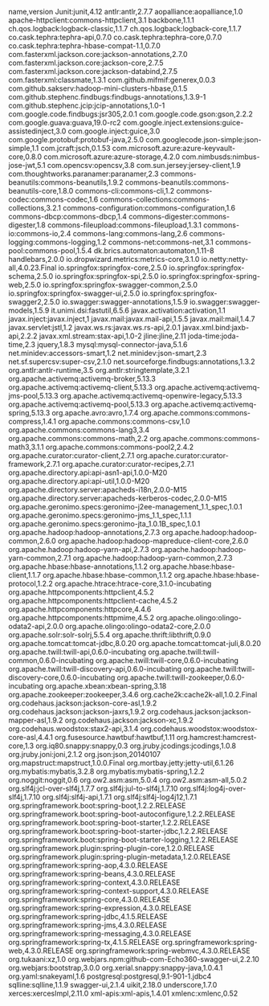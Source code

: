 name,version
Junit:junit,4.12
antlr:antlr,2.7.7
aopalliance:aopalliance,1.0
apache-httpclient:commons-httpclient,3.1
backbone,1.1.1
ch.qos.logback:logback-classic,1.1.7
ch.qos.logback:logback-core,1.1.7
co.cask.tephra:tephra-api,0.7.0
co.cask.tephra:tephra-core,0.7.0
co.cask.tephra:tephra-hbase-compat-1.1,0.7.0
com.fasterxml.jackson.core:jackson-annotations,2.7.0
com.fasterxml.jackson.core:jackson-core,2.7.5
com.fasterxml.jackson.core:jackson-databind,2.7.5
com.fasterxml:classmate,1.3.1
com.github.mifmif:generex,0.0.3
com.github.sakserv:hadoop-mini-clusters-hbase,0.1.5
com.github.stephenc.findbugs:findbugs-annotations,1.3.9-1
com.github.stephenc.jcip:jcip-annotations,1.0-1
com.google.code.findbugs:jsr305,2.0.1
com.google.code.gson:gson,2.2.2
com.google.guava:guava,19.0-rc2
com.google.inject.extensions:guice-assistedinject,3.0
com.google.inject:guice,3.0
com.google.protobuf:protobuf-java,2.5.0
com.googlecode.json-simple:json-simple,1.1
com.jcraft:jsch,0.1.53
com.microsoft.azure:azure-keyvault-core,0.8.0
com.microsoft.azure:azure-storage,4.2.0
com.nimbusds:nimbus-jose-jwt,5.1
com.opencsv:opencsv,3.8
com.sun.jersey:jersey-client,1.9
com.thoughtworks.paranamer:paranamer,2.3
commons-beanutils:commons-beanutils,1.9.2
commons-beanutils:commons-beanutils-core,1.8.0
commons-cli:commons-cli,1.2
commons-codec:commons-codec,1.6
commons-collections:commons-collections,3.2.1
commons-configuration:commons-configuration,1.6
commons-dbcp:commons-dbcp,1.4
commons-digester:commons-digester,1.8
commons-fileupload:commons-fileupload,1.3.1
commons-io:commons-io,2.4
commons-lang:commons-lang,2.6
commons-logging:commons-logging,1.2
commons-net:commons-net,3.1
commons-pool:commons-pool,1.5.4
dk.brics.automaton:automaton,1.11-8
handlebars,2.0.0
io.dropwizard.metrics:metrics-core,3.1.0
io.netty:netty-all,4.0.23.Final
io.springfox:springfox-core,2.5.0
io.springfox:springfox-schema,2.5.0
io.springfox:springfox-spi,2.5.0
io.springfox:springfox-spring-web,2.5.0
io.springfox:springfox-swagger-common,2.5.0
io.springfox:springfox-swagger-ui,2.5.0
io.springfox:springfox-swagger2,2.5.0
io.swagger:swagger-annotations,1.5.9
io.swagger:swagger-models,1.5.9
it.unimi.dsi:fastutil,6.5.6
javax.activation:activation,1.1
javax.inject:javax.inject,1
javax.mail:javax.mail-api,1.5.5
javax.mail:mail,1.4.7
javax.servlet:jstl,1.2
javax.ws.rs:javax.ws.rs-api,2.0.1
javax.xml.bind:jaxb-api,2.2.2
javax.xml.stream:stax-api,1.0-2
jline:jline,2.11
joda-time:joda-time,2.3
jquery,1.8.3
mysql:mysql-connector-java,5.1.6
net.minidev:accessors-smart,1.2
net.minidev:json-smart,2.3
net.sf.supercsv:super-csv,2.1.0
net.sourceforge.findbugs:annotations,1.3.2
org.antlr:antlr-runtime,3.5
org.antlr:stringtemplate,3.2.1
org.apache.activemq:activemq-broker,5.13.3
org.apache.activemq:activemq-client,5.13.3
org.apache.activemq:activemq-jms-pool,5.13.3
org.apache.activemq:activemq-openwire-legacy,5.13.3
org.apache.activemq:activemq-pool,5.13.3
org.apache.activemq:activemq-spring,5.13.3
org.apache.avro:avro,1.7.4
org.apache.commons:commons-compress,1.4.1
org.apache.commons:commons-csv,1.0
org.apache.commons:commons-lang3,3.4
org.apache.commons:commons-math,2.2
org.apache.commons:commons-math3,3.1.1
org.apache.commons:commons-pool2,2.4.2
org.apache.curator:curator-client,2.7.1
org.apache.curator:curator-framework,2.7.1
org.apache.curator:curator-recipes,2.7.1
org.apache.directory.api:api-asn1-api,1.0.0-M20
org.apache.directory.api:api-util,1.0.0-M20
org.apache.directory.server:apacheds-i18n,2.0.0-M15
org.apache.directory.server:apacheds-kerberos-codec,2.0.0-M15
org.apache.geronimo.specs:geronimo-j2ee-management_1.1_spec,1.0.1
org.apache.geronimo.specs:geronimo-jms_1.1_spec,1.1.1
org.apache.geronimo.specs:geronimo-jta_1.0.1B_spec,1.0.1
org.apache.hadoop:hadoop-annotations,2.7.3
org.apache.hadoop:hadoop-common,2.6.0
org.apache.hadoop:hadoop-mapreduce-client-core,2.6.0
org.apache.hadoop:hadoop-yarn-api,2.7.3
org.apache.hadoop:hadoop-yarn-common,2.7.1
org.apache.hadoop:hadoop-yarn-common,2.7.3
org.apache.hbase:hbase-annotations,1.1.2
org.apache.hbase:hbase-client,1.1.7
org.apache.hbase:hbase-common,1.1.2
org.apache.hbase:hbase-protocol,1.2.2
org.apache.htrace:htrace-core,3.1.0-incubating
org.apache.httpcomponents:httpclient,4.5.2
org.apache.httpcomponents:httpclient-cache,4.5.2
org.apache.httpcomponents:httpcore,4.4.6
org.apache.httpcomponents:httpmime,4.5.2
org.apache.olingo:olingo-odata2-api,2.0.0
org.apache.olingo:olingo-odata2-core,2.0.0
org.apache.solr:solr-solrj,5.5.4
org.apache.thrift:libthrift,0.9.0
org.apache.tomcat:tomcat-jdbc,8.0.20
org.apache.tomcat:tomcat-juli,8.0.20
org.apache.twill:twill-api,0.6.0-incubating
org.apache.twill:twill-common,0.6.0-incubating
org.apache.twill:twill-core,0.6.0-incubating
org.apache.twill:twill-discovery-api,0.6.0-incubating
org.apache.twill:twill-discovery-core,0.6.0-incubating
org.apache.twill:twill-zookeeper,0.6.0-incubating
org.apache.xbean:xbean-spring,3.18
org.apache.zookeeper:zookeeper,3.4.6
org.cache2k:cache2k-all,1.0.2.Final
org.codehaus.jackson:jackson-core-asl,1.9.2
org.codehaus.jackson:jackson-jaxrs,1.9.2
org.codehaus.jackson:jackson-mapper-asl,1.9.2
org.codehaus.jackson:jackson-xc,1.9.2
org.codehaus.woodstox:stax2-api,3.1.4
org.codehaus.woodstox:woodstox-core-asl,4.4.1
org.fusesource.hawtbuf:hawtbuf,1.11
org.hamcrest:hamcrest-core,1.3
org.iq80.snappy:snappy,0.3
org.jruby.jcodings:jcodings,1.0.8
org.jruby.joni:joni,2.1.2
org.json:json,20140107
org.mapstruct:mapstruct,1.0.0.Final
org.mortbay.jetty:jetty-util,6.1.26
org.mybatis:mybatis,3.2.8
org.mybatis:mybatis-spring,1.2.2
org.noggit:noggit,0.6
org.ow2.asm:asm,5.0.4
org.ow2.asm:asm-all,5.0.2
org.slf4j:jcl-over-slf4j,1.7.7
org.slf4j:jul-to-slf4j,1.7.10
org.slf4j:log4j-over-slf4j,1.7.10
org.slf4j:slf4j-api,1.7.1
org.slf4j:slf4j-log4j12,1.7.1
org.springframework.boot:spring-boot,1.2.2.RELEASE
org.springframework.boot:spring-boot-autoconfigure,1.2.2.RELEASE
org.springframework.boot:spring-boot-starter,1.2.2.RELEASE
org.springframework.boot:spring-boot-starter-jdbc,1.2.2.RELEASE
org.springframework.boot:spring-boot-starter-logging,1.2.2.RELEASE
org.springframework.plugin:spring-plugin-core,1.2.0.RELEASE
org.springframework.plugin:spring-plugin-metadata,1.2.0.RELEASE
org.springframework:spring-aop,4.3.0.RELEASE
org.springframework:spring-beans,4.3.0.RELEASE
org.springframework:spring-context,4.3.0.RELEASE
org.springframework:spring-context-support,4.3.0.RELEASE
org.springframework:spring-core,4.3.0.RELEASE
org.springframework:spring-expression,4.3.0.RELEASE
org.springframework:spring-jdbc,4.1.5.RELEASE
org.springframework:spring-jms,4.3.0.RELEASE
org.springframework:spring-messaging,4.3.0.RELEASE
org.springframework:spring-tx,4.1.5.RELEASE
org.springframework:spring-web,4.3.0.RELEASE
org.springframework:spring-webmvc,4.3.0.RELEASE
org.tukaani:xz,1.0
org.webjars.npm:github-com-Echo360-swagger-ui,2.2.10
org.webjars:bootstrap,3.0.0
org.xerial.snappy:snappy-java,1.0.4.1
org.yaml:snakeyaml,1.6
postgresql:postgresql,9.1-901-1.jdbc4
sqlline:sqlline,1.1.9
swagger-ui,2.1.4
uikit,2.18.0
underscore,1.7.0
xerces:xercesImpl,2.11.0
xml-apis:xml-apis,1.4.01
xmlenc:xmlenc,0.52
